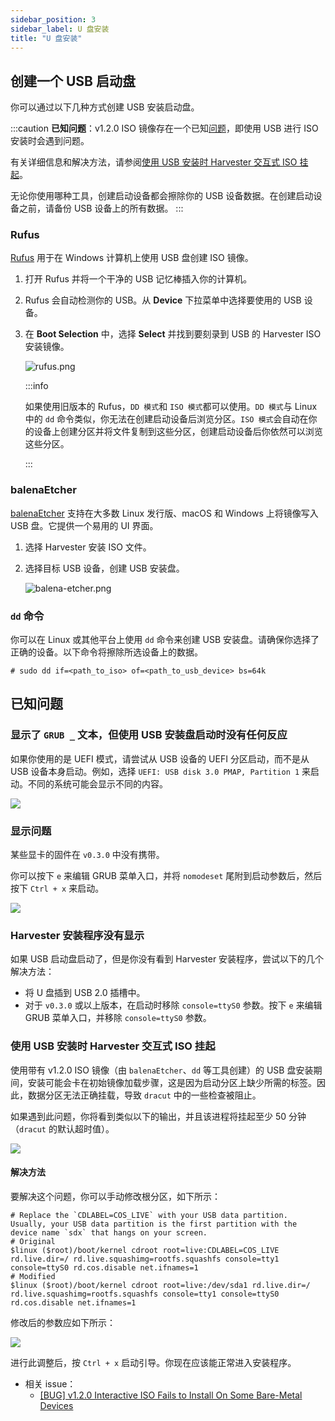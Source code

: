 ```yaml
---
sidebar_position: 3
sidebar_label: U 盘安装
title: "U 盘安装"
---
```


## 创建一个 USB 启动盘

你可以通过以下几种方式创建 USB 安装启动盘。

:::caution
**已知问题**：v1.2.0 ISO 镜像存在一个已知[问题](https://github.com/harvester/harvester/issues/4510)，即使用 USB 进行 ISO 安装时会遇到问题。

有关详细信息和解决方法，请参阅[使用 USB 安装时 Harvester 交互式 ISO 挂起](#使用-usb-安装时-harvester-交互式-iso-挂起)。

无论你使用哪种工具，创建启动设备都会擦除你的 USB 设备数据。在创建启动设备之前，请备份 USB 设备上的所有数据。
:::

### Rufus

[Rufus](https://rufus.ie/) 用于在 Windows 计算机上使用 USB 盘创建 ISO 镜像。
1. 打开 Rufus 并将一个干净的 USB 记忆棒插入你的计算机。
2. Rufus 会自动检测你的 USB。从 **Device** 下拉菜单中选择要使用的 USB 设备。
3. 在 **Boot Selection** 中，选择 **Select** 并找到要刻录到 USB 的 Harvester ISO 安装镜像。

   ![rufus.png](/img/v1.2/install/rufus.png)

   :::info

   如果使用旧版本的 Rufus，`DD 模式`和 `ISO 模式`都可以使用。`DD 模式`与 Linux 中的 `dd` 命令类似，你无法在创建启动设备后浏览分区。`ISO 模式`会自动在你的设备上创建分区并将文件复制到这些分区，创建启动设备后你依然可以浏览这些分区。

   :::

### balenaEtcher

[balenaEtcher](https://www.balena.io/etcher/) 支持在大多数 Linux 发行版、macOS 和 Windows 上将镜像写入 USB 盘。它提供一个易用的 UI 界面。

1. 选择 Harvester 安装 ISO 文件。
2. 选择目标 USB 设备，创建 USB 安装盘。

   ![balena-etcher.png](/img/v1.2/install/balena-etcher.png)

### `dd` 命令

你可以在 Linux 或其他平台上使用 `dd` 命令来创建 USB 安装盘。请确保你选择了正确的设备。以下命令将擦除所选设备上的数据。

```
# sudo dd if=<path_to_iso> of=<path_to_usb_device> bs=64k
```

## 已知问题

### 显示了 `GRUB _` 文本，但使用 USB 安装盘启动时没有任何反应

如果你使用的是 UEFI 模式，请尝试从 USB 设备的 UEFI 分区启动，而不是从 USB 设备本身启动。例如，选择 `UEFI: USB disk 3.0 PMAP, Partition 1` 来启动。不同的系统可能会显示不同的内容。

![](/img/v1.2/install/usb-install-select-correct-partition.jpg)

### 显示问题

某些显卡的固件在 `v0.3.0` 中没有携带。

你可以按下 `e` 来编辑 GRUB 菜单入口，并将 `nomodeset` 尾附到启动参数后，然后按下 `Ctrl + x` 来启动。

![](/img/v1.2/install/usb-install-nomodeset.png)

### Harvester 安装程序没有显示

如果 USB 启动盘启动了，但是你没有看到 Harvester 安装程序，尝试以下的几个解决方法：

- 将 U 盘插到 USB 2.0 插槽中。
- 对于 `v0.3.0` 或以上版本，在启动时移除 `console=ttyS0` 参数。按下 `e` 来编辑 GRUB 菜单入口，并移除 `console=ttyS0` 参数。

### 使用 USB 安装时 Harvester 交互式 ISO 挂起

使用带有 v1.2.0 ISO 镜像（由 `balenaEtcher`、`dd` 等工具创建）的 USB 盘安装期间，安装可能会卡在初始镜像加载步骤，这是因为启动分区上缺少所需的标签。因此，数据分区无法正确挂载，导致 `dracut` 中的一些检查被阻止。

如果遇到此问题，你将看到类似以下的输出，并且该进程将挂起至少 50 分钟（`dracut` 的默认超时值）。

![](/img/v1.2/install/usb-install-hang.png)

#### 解决方法

要解决这个问题，你可以手动修改根分区，如下所示：
```text
# Replace the `CDLABEL=COS_LIVE` with your USB data partition. Usually, your USB data partition is the first partition with the device name `sdx` that hangs on your screen.
# Original
$linux ($root)/boot/kernel cdroot root=live:CDLABEL=COS_LIVE rd.live.dir=/ rd.live.squashimg=rootfs.squashfs console=tty1 console=ttyS0 rd.cos.disable net.ifnames=1
# Modified
$linux ($root)/boot/kernel cdroot root=live:/dev/sda1 rd.live.dir=/ rd.live.squashimg=rootfs.squashfs console=tty1 console=ttyS0 rd.cos.disable net.ifnames=1
```

修改后的参数应如下所示：

![](/img/v1.2/install/grub-parameter-modified.png)

进行此调整后，按 `Ctrl + x` 启动引导。你现在应该能正常进入安装程序。

- 相关 issue：
   - [[BUG] v1.2.0 Interactive ISO Fails to Install On Some Bare-Metal Devices](https://github.com/harvester/harvester/issues/4510)